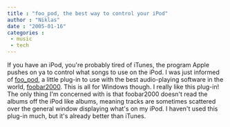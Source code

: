 ```yaml
---
title : "foo_pod, the best way to control your iPod"
author : "Niklas"
date : "2005-01-16"
categories : 
 - music
 - tech
---
```


If you have an iPod, you're probably tired of iTunes, the program Apple pushes on ya to control what songs to use on the iPod. I was just informed of [foo\_pod](http://www.tinkafoo.com/log/foo_pod.html), a little plug-in to use with the best audio-playing software in the world, [foobar2000](http://www.foobar2000.org). This is all for Windows though. I really like this plug-in! The only thing I'm concerned with is that foobar2000 doesn't read the albums off the iPod like albums, meaning tracks are sometimes scattered over the general window displaying what's on my iPod. I haven't used this plug-in much, but it's already better than iTunes.
